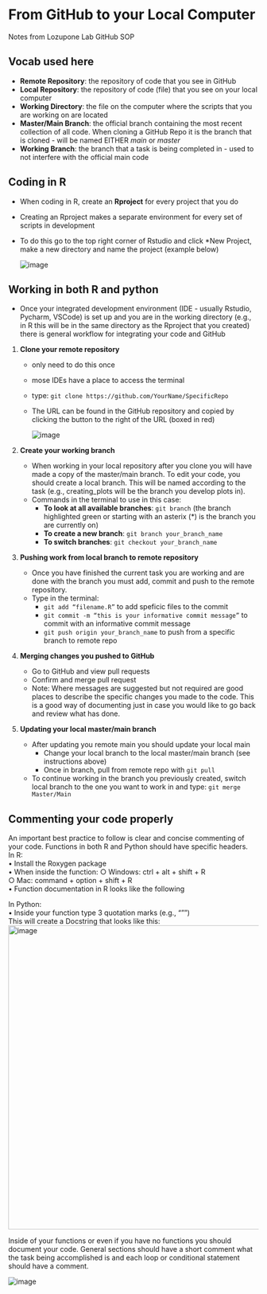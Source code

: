 # From GitHub to your Local Computer
Notes from Lozupone Lab GitHub SOP

## Vocab used here
- **Remote Repository**: the repository of code that you see in GitHub
- **Local Repository**: the repository of code (file) that you see on your local computer
- **Working Directory**: the file on the computer where the scripts that you are working on are located
- **Master/Main Branch**: the official branch containing the most recent collection of all code. When cloning a GitHub Repo it is the branch that is cloned - will be named EITHER *main* or *master*
- **Working Branch**: the branch that a task is being completed in - used to not interfere with the official main code


## Coding in R
- When coding in R, create an **Rproject** for every project that you do
- Creating an Rproject makes a separate environment for every set of scripts in development
- To do this go to the top right corner of Rstudio and click *New Project, make a new directory and name the project (example below)

    ![image](https://github.com/user-attachments/assets/668a7b64-788f-4bdf-b659-ea556a8d061b)

## Working in both R and python
- Once your integrated development environment (IDE - usually Rstudio, Pycharm, VSCode) is set up and you are in the working directory (e.g., in R this will be in the same directory as the Rproject that you created) there is general workflow for integrating your code and GitHub
1. **Clone your remote repository**

    - only need to do this once
    - mose IDEs have a place to access the terminal
    - type: ```git clone https://github.com/YourName/SpecificRepo```
    - The URL can be found in the GitHub repository and copied by clicking the button to the right of the URL (boxed in red)
       
        ![image](https://github.com/user-attachments/assets/afa0ae40-6024-4741-a38d-f63dffc90677)

2. **Create your working branch**

    - When working in your local repository after you clone you will have made a copy of the master/main branch. To edit your code, you should create a local branch. This will be named according to the task (e.g., creating_plots will be the branch you develop plots in).  
    - Commands in the terminal to use in this case:  
      - **To look at all available branches**: ```git branch``` (the branch highlighted green or starting with an asterix (*) is the branch you are currently on)
      - **To create a new branch**: ```git branch your_branch_name```
      - **To switch branches**:  ```git checkout your_branch_name``` 

3. **Pushing work from local branch to remote repository**
    - Once you have finished the current task you are working and are done with the branch you must add, commit and push to the remote repository.
    - Type in the terminal:  
      - ```git add “filename.R”``` to add speficic files to the commit
      - ```git commit -m “this is your informative commit message”``` to commit with an informative commit message
      - ```git push origin your_branch_name``` to push from a specific branch to remote repo

4. **Merging changes you pushed to GitHub**
    - Go to GitHub and view pull requests 
    - Confirm and merge pull request
    - Note: Where messages are suggested but not required are good places to describe the specific changes you made to the code. This is a good way of documenting just in case you would like to go back and review what has done.
        
8. **Updating your local master/main branch**
    - After updating you remote main you should update your local main  
      - Change your local branch to the local master/main branch (see instructions above)  
      - Once in branch, pull from remote repo with ```git pull```
    - To continue working in the branch you previously created, switch local branch to the one you want to work in and type: ```git merge Master/Main``` 

## Commenting your code properly 
An important best practice to follow is clear and concise commenting of your code. Functions in both R and Python should have specific headers.  
In R:  
• Install the Roxygen package  
• When inside the function: 
		○ Windows: ctrl + alt + shift + R  
		○ Mac: command + option + shift + R  
• Function documentation in R looks like the following 

In Python:  
• Inside your function type 3 quotation marks (e.g., “””)  
This will create a Docstring that looks like this:  
<img width="611" alt="image" src="https://github.com/user-attachments/assets/51c5dd0b-7f0a-4add-b658-1f441be42be0">

Inside of your functions or even if you have no functions you should document your code. General sections should have a short comment what the task being accomplished is and each loop or conditional statement should have a comment. 

![image](https://github.com/user-attachments/assets/0877e3c4-e578-486d-b71c-3760ab388b2b)
